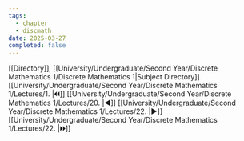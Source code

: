 ```yaml
---
tags:
  - chapter
  - discmath
date: 2025-03-27
completed: false
---
```

[[Directory]], [[University/Undergraduate/Second Year/Discrete Mathematics 1/Discrete Mathematics 1|Subject Directory]]
[[University/Undergraduate/Second Year/Discrete Mathematics 1/Lectures/1. |🞀🞀]] [[University/Undergraduate/Second Year/Discrete Mathematics 1/Lectures/20. |◀]] [[University/Undergraduate/Second Year/Discrete Mathematics 1/Lectures/22. |▶]] [[University/Undergraduate/Second Year/Discrete Mathematics 1/Lectures/22. |🞂🞂]]
# 
## 
### 